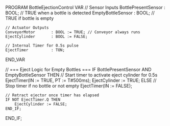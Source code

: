 PROGRAM BottleEjectionControl
VAR
    // Sensor Inputs
    BottlePresentSensor : BOOL;         // TRUE when a bottle is detected
    EmptyBottleSensor   : BOOL;         // TRUE if bottle is empty

    // Actuator Outputs
    ConveyorMotor       : BOOL := TRUE; // Conveyor always runs
    EjectCylinder       : BOOL := FALSE;

    // Internal Timer for 0.5s pulse
    EjectTimer          : TON;
END_VAR

// === Eject Logic for Empty Bottles ===
IF BottlePresentSensor AND EmptyBottleSensor THEN
    // Start timer to activate eject cylinder for 0.5s
    EjectTimer(IN := TRUE, PT := T#500ms);
    EjectCylinder := TRUE;
ELSE
    // Stop timer if no bottle or not empty
    EjectTimer(IN := FALSE);

    // Retract ejector once timer has elapsed
    IF NOT EjectTimer.Q THEN
        EjectCylinder := FALSE;
    END_IF;
END_IF;
